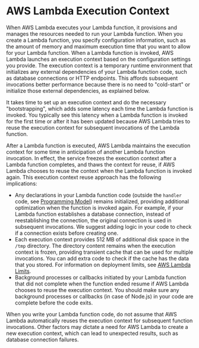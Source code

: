 # AWS Lambda Execution Context<a name="running-lambda-code"></a>

When AWS Lambda executes your Lambda function, it provisions and manages the resources needed to run your Lambda function\. When you create a Lambda function, you specify configuration information, such as the amount of memory and maximum execution time that you want to allow for your Lambda function\. When a Lambda function is invoked, AWS Lambda launches an execution context based on the configuration settings you provide\. The execution context is a temporary runtime environment that initializes any external dependencies of your Lambda function code, such as database connections or HTTP endpoints\. This affords subsequent invocations better performance because there is no need to "cold\-start" or initialize those external dependencies, as explained below\.

It takes time to set up an execution context and do the necessary "bootstrapping", which adds some latency each time the Lambda function is invoked\. You typically see this latency when a Lambda function is invoked for the first time or after it has been updated because AWS Lambda tries to reuse the execution context for subsequent invocations of the Lambda function\.

After a Lambda function is executed, AWS Lambda maintains the execution context for some time in anticipation of another Lambda function invocation\. In effect, the service freezes the execution context after a Lambda function completes, and thaws the context for reuse, if AWS Lambda chooses to reuse the context when the Lambda function is invoked again\. This execution context reuse approach has the following implications: 
+ Any declarations in your Lambda function code \(outside the `handler` code, see [Programming Model](programming-model-v2.md)\) remains initialized, providing additional optimization when the function is invoked again\. For example, if your Lambda function establishes a database connection, instead of reestablishing the connection, the original connection is used in subsequent invocations\. We suggest adding logic in your code to check if a connection exists before creating one\.
+ Each execution context provides 512 MB of additional disk space in the `/tmp` directory\. The directory content remains when the execution context is frozen, providing transient cache that can be used for multiple invocations\. You can add extra code to check if the cache has the data that you stored\. For information on deployment limits, see [AWS Lambda Limits](limits.md)\.
+ Background processes or callbacks initiated by your Lambda function that did not complete when the function ended resume if AWS Lambda chooses to reuse the execution context\. You should make sure any background processes or callbacks \(in case of Node\.js\) in your code are complete before the code exits\.

When you write your Lambda function code, do not assume that AWS Lambda automatically reuses the execution context for subsequent function invocations\. Other factors may dictate a need for AWS Lambda to create a new execution context, which can lead to unexpected results, such as database connection failures\.

